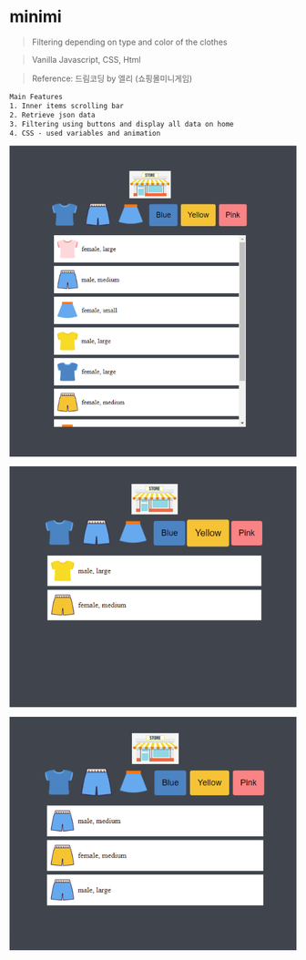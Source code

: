 # minimi

>Filtering depending on type and color of the clothes

>Vanilla Javascript, CSS, Html

>Reference: 드림코딩 by 엘리 (쇼핑몰미니게임)

```
Main Features
1. Inner items scrolling bar
2. Retrieve json data
3. Filtering using buttons and display all data on home
4. CSS - used variables and animation
```

![](img/pic0.png)

![](img/pic1.png)

![](img/pic2.png)

